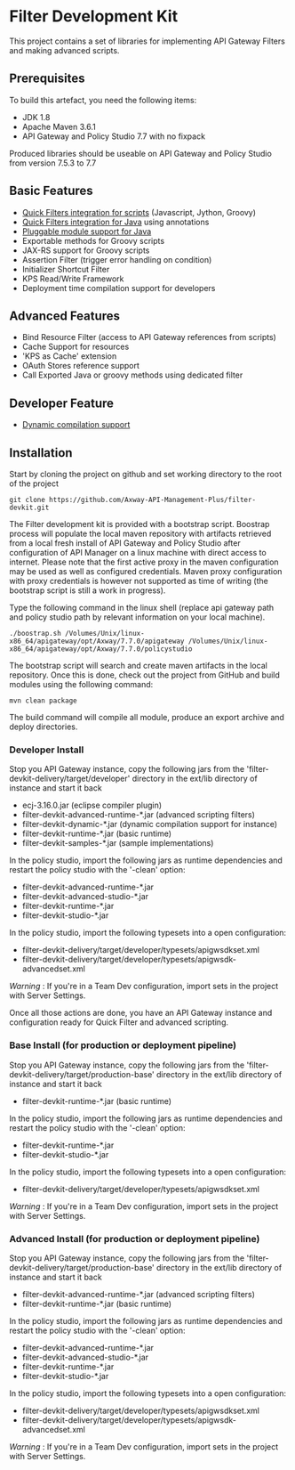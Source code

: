 # Filter Development Kit

This project contains a set of libraries for implementing API Gateway Filters and making advanced scripts.

## Prerequisites

To build this artefact, you need the following items:
 - JDK 1.8
 - Apache Maven 3.6.1
 - API Gateway and Policy Studio 7.7 with no fixpack

Produced libraries should be useable on API Gateway and Policy Studio from version 7.5.3 to 7.7

## Basic Features

 - [Quick Filters integration for scripts](docs/QuickScriptFilter.md) (Javascript, Jython, Groovy)
 - [Quick Filters integration for Java](docs/QuickJavaFilter.md) using annotations
 - [Pluggable module support for Java](docs/ClassPathScanning.md)
 - Exportable methods for Groovy scripts
 - JAX-RS support for Groovy scripts
 - Assertion Filter (trigger error handling on condition)
 - Initializer Shortcut Filter
 - KPS Read/Write Framework
 - Deployment time compilation support for developers

## Advanced Features

 - Bind Resource Filter (access to API Gateway references from scripts)
 - Cache Support for resources
 - 'KPS as Cache' extension
 - OAuth Stores reference support
 - Call Exported Java or groovy methods using dedicated filter

## Developer Feature

 - [Dynamic compilation support](docs/DynamicCompiler.md)

## Installation

Start by cloning the project on github and set working directory to the root of the project

```
git clone https://github.com/Axway-API-Management-Plus/filter-devkit.git
```

The Filter development kit is provided with a bootstrap script. Boostrap process will populate the local maven repository with artifacts retrieved from a local fresh install of API Gateway and Policy Studio after configuration of API Manager on a linux machine with direct access to internet. Please note that the first active proxy in the maven configuration may be used as well as configured credentials. Maven proxy configuration with proxy credentials is however not supported as time of writing (the bootstrap script is still a work in progress).

Type the following command in the linux shell (replace api gateway path and policy studio path by relevant information on your local machine).

```
./boostrap.sh /Volumes/Unix/linux-x86_64/apigateway/opt/Axway/7.7.0/apigateway /Volumes/Unix/linux-x86_64/apigateway/opt/Axway/7.7.0/policystudio
```

The bootstrap script will search and create maven artifacts in the local repository. Once this is done, check out the project from GitHub and build modules using the following command:

```
mvn clean package
```

The build command will compile all module, produce an export archive and deploy directories.

### Developer Install

Stop you API Gateway instance, copy the following jars from the 'filter-devkit-delivery/target/developer' directory in the ext/lib directory of instance and start it back
 - ecj-3.16.0.jar (eclipse compiler plugin)
 - filter-devkit-advanced-runtime-*.jar (advanced scripting filters)
 - filter-devkit-dynamic-*.jar (dynamic compilation support for instance)
 - filter-devkit-runtime-*.jar (basic runtime)
 - filter-devkit-samples-*.jar (sample implementations)

In the policy studio, import the following jars as runtime dependencies and restart the policy studio with the '-clean' option:
 - filter-devkit-advanced-runtime-*.jar
 - filter-devkit-advanced-studio-*.jar
 - filter-devkit-runtime-*.jar
 - filter-devkit-studio-*.jar

In the policy studio, import the following typesets into a open configuration:
 - filter-devkit-delivery/target/developer/typesets/apigwsdkset.xml
 - filter-devkit-delivery/target/developer/typesets/apigwsdk-advancedset.xml

_Warning_ : If you're in a Team Dev configuration, import sets in the project with Server Settings.

Once all those actions are done, you have an API Gateway instance and configuration ready for Quick Filter and advanced scripting.

### Base Install (for production or deployment pipeline)

Stop you API Gateway instance, copy the following jars from the 'filter-devkit-delivery/target/production-base' directory in the ext/lib directory of instance and start it back
 - filter-devkit-runtime-*.jar (basic runtime)

In the policy studio, import the following jars as runtime dependencies and restart the policy studio with the '-clean' option:
 - filter-devkit-runtime-*.jar
 - filter-devkit-studio-*.jar

In the policy studio, import the following typesets into a open configuration:
 - filter-devkit-delivery/target/developer/typesets/apigwsdkset.xml

_Warning_ : If you're in a Team Dev configuration, import sets in the project with Server Settings.

### Advanced Install (for production or deployment pipeline)

Stop you API Gateway instance, copy the following jars from the 'filter-devkit-delivery/target/production-base' directory in the ext/lib directory of instance and start it back
 - filter-devkit-advanced-runtime-*.jar (advanced scripting filters)
 - filter-devkit-runtime-*.jar (basic runtime)

In the policy studio, import the following jars as runtime dependencies and restart the policy studio with the '-clean' option:
 - filter-devkit-advanced-runtime-*.jar
 - filter-devkit-advanced-studio-*.jar
 - filter-devkit-runtime-*.jar
 - filter-devkit-studio-*.jar

In the policy studio, import the following typesets into a open configuration:
 - filter-devkit-delivery/target/developer/typesets/apigwsdkset.xml
 - filter-devkit-delivery/target/developer/typesets/apigwsdk-advancedset.xml

_Warning_ : If you're in a Team Dev configuration, import sets in the project with Server Settings.
